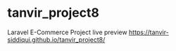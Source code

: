 # tanvir_project8
Laravel E-Commerce Project
live preview
https://tanvir-siddiqui.github.io/tanvir_project8/
